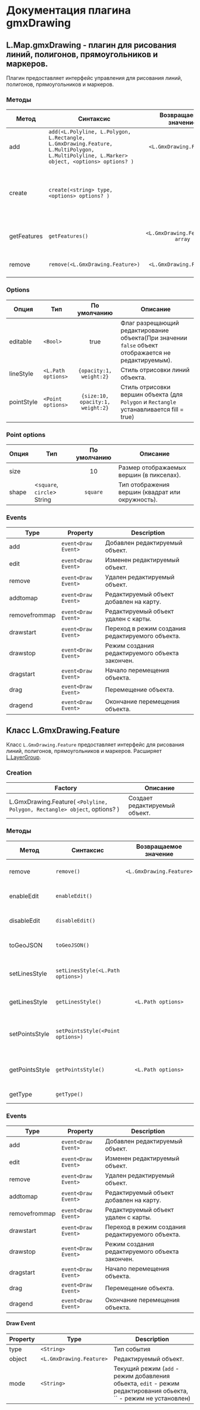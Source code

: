 # Документация плагина gmxDrawing

## L.Map.gmxDrawing - плагин для рисования линий, полигонов, прямоугольников и маркеров.

Плагин предоставляет интерфейс управления для рисования линий, полигонов, прямоугольников и маркеров.

### Методы

Метод|Синтаксис|Возвращаемое значение|Описание
------|------|:---------:|-----------
add|`add(<L.Polyline, L.Polygon, L.Rectangle, L.GmxDrawing.Feature, L.MultiPolygon, L.MultiPolyline, L.Marker> object, <options> options? )`|`<L.GmxDrawing.Feature>`| Добавить редактируемый объект.
create|`create(<string> type, <options> options? )`|| Переход в режим создания редактируемого объекта заданного типа type.
getFeatures|`getFeatures()`|`<L.GmxDrawing.Feature[]> array`| Получить массив редактируемых объектов.
remove|`remove(<L.GmxDrawing.Feature>)`|`<L.GmxDrawing.Feature>`| Удалить редактируемый объект.

### Options

Опция|Тип|По умолчанию|Описание
------|------|:---------:|-----------
editable | `<Bool>` | true | Флаг разрещающий редактирование объекта(При значении `false` объект отображается не редактируемым).
lineStyle | `<L.Path options>` | `{opacity:1, weight:2}` | Стиль отрисовки линий объекта.
pointStyle | `<Point options>` | `{size:10, opacity:1, weight:2}` | Стиль отрисовки вершин объекта (для `Polygon` и `Rectangle` устанавливается fill = true)

### Point options

Опция|Тип|По умолчанию|Описание
------|------|:---------:|-----------
size | <Number> | 10 | Размер отображаемых вершин (в пикселах).
shape | <`square`, `circle`> String | `square` | Тип отображения вершин (квадрат или окружность).

### Events

| Type | Property | Description
| --- | --- | ---
| add | `event<Draw Event>` | Добавлен редактируемый объект.
| edit | `event<Draw Event>` | Изменен редактируемый объект.
| remove | `event<Draw Event>` | Удален редактируемый объект.
| addtomap | `event<Draw Event>` | Редактируемый объект добавлен на карту.
| removefrommap | `event<Draw Event>` | Редактируемый объект удален с карты.
| drawstart | `event<Draw Event>` | Переход в режим создания редактируемого объекта.
| drawstop | `event<Draw Event>` | Режим создания редактируемого объекта закончен.
| dragstart | `event<Draw Event>` | Начало перемещения объекта.
| drag | `event<Draw Event>` | Перемещение объекта.
| dragend | `event<Draw Event>` | Окончание перемещения объекта.

## Класс L.GmxDrawing.Feature

Класс `L.GmxDrawing.Feature` предоставляет интерфейс для рисования линий, полигонов, прямоугольников и маркеров.
Расширяет [L.LayerGroup](http://leafletjs.com/reference.html#layergroup).

### Creation

Factory|Описание
------|-----------
L.GmxDrawing.Feature( `<Polyline, Polygon, Rectangle> object`, <options> options? ) |Создает редактируемый объект.

### Методы
Метод|Синтаксис|Возвращаемое значение|Описание
------|------|:---------:|-----------
remove|`remove()`|`<L.GmxDrawing.Feature>`| Удалить редактируемый объект.
enableEdit|`enableEdit()`|| Разрешить редактирование объекта.
disableEdit|`disableEdit()`|| Запретить редактирование объекта.
toGeoJSON|`toGeoJSON()`||Получить GeoJSON по объекту.
setLinesStyle|`setLinesStyle(<L.Path options>)`||Установить cтиль отрисовки линий объекта.
getLinesStyle|`getLinesStyle()`|`<L.Path options>`|Получить cтиль отрисовки линий объекта.
setPointsStyle|`setPointsStyle(<Point options>)`||Установить cтиль отрисовки вершин объекта.
getPointsStyle|`getPointsStyle()`|`<L.Path options>`|Получить cтиль отрисовки вершин объекта.
getType|`getType()`||Получить тип объекта.

### Events

| Type | Property | Description
| --- | --- | ---
| add | `event<Draw Event>` | Добавлен редактируемый объект.
| edit | `event<Draw Event>` | Изменен редактируемый объект.
| remove | `event<Draw Event>` | Удален редактируемый объект.
| addtomap | `event<Draw Event>` | Редактируемый объект добавлен на карту.
| removefrommap | `event<Draw Event>` | Редактируемый объект удален с карты.
| drawstart | `event<Draw Event>` | Переход в режим создания редактируемого объекта.
| drawstop | `event<Draw Event>` | Режим создания редактируемого объекта закончен.
| dragstart | `event<Draw Event>` | Начало перемещения объекта.
| drag | `event<Draw Event>` | Перемещение объекта.
| dragend | `event<Draw Event>` | Окончание перемещения объекта.

#### Draw Event

| Property | Type | Description
| --- | --- | ---
| type | `<String>` | Тип события
| object | `<L.GmxDrawing.Feature>` | Редактируемый объект.
| mode | `<String>` | Текущий режим (`add` - режим добавления обьекта, `edit` - режим редактирования обьекта, `` - режим не установлен)



